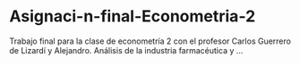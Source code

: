 # Asignaci-n-final-Econometria-2
Trabajo final para la clase de econometría 2 con el profesor Carlos Guerrero de Lizardí y Alejandro. Análisis de la industria farmacéutica y ...
